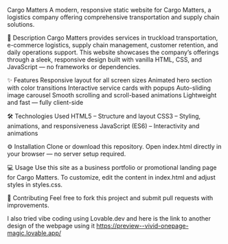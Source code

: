 Cargo Matters
A modern, responsive static website for Cargo Matters, a logistics company offering comprehensive transportation and supply chain solutions.

🚚 Description
Cargo Matters provides services in truckload transportation, e-commerce logistics, supply chain management, customer retention, and daily operations support.
This website showcases the company’s offerings through a sleek, responsive design built with vanilla HTML, CSS, and JavaScript — no frameworks or dependencies.

✨ Features
Responsive layout for all screen sizes
Animated hero section with color transitions
Interactive service cards with popups
Auto-sliding image carousel
Smooth scrolling and scroll-based animations
Lightweight and fast — fully client-side

🛠️ Technologies Used
HTML5 – Structure and layout
CSS3 – Styling, animations, and responsiveness
JavaScript (ES6) – Interactivity and animations

⚙️ Installation
Clone or download this repository.
Open index.html directly in your browser — no server setup required.

💻 Usage
Use this site as a business portfolio or promotional landing page for Cargo Matters.
To customize, edit the content in index.html and adjust styles in styles.css.

🤝 Contributing
Feel free to fork this project and submit pull requests with improvements.


I also tried vibe coding using Lovable.dev and here is the link to another design of the webpage using it https://preview--vivid-onepage-magic.lovable.app/
